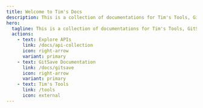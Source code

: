 ```yaml
---
title: Welcome to Tim's Docs
description: This is a collection of documentations for Tim's Tools, GitSave, ...
hero:
  tagline: This is a collection of documentations for Tim's Tools, GitSave, ...
  actions:
    - text: Explore APIs
      link: /docs/api-collection
      icon: right-arrow
      variant: primary
    - text: GitSave Documentation
      link: /docs/gitsave
      icon: right-arrow
      variant: primary
    - text: Tim's Tools
      link: /tools
      icon: external
---
```


